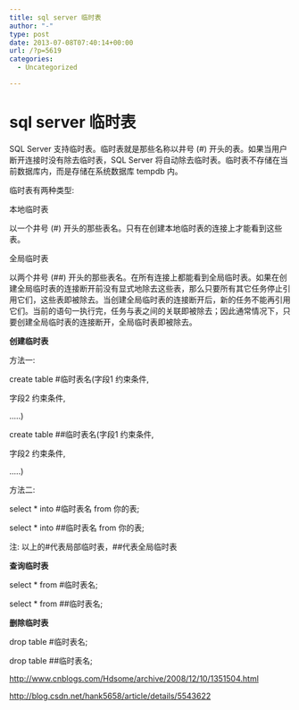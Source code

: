 ```yaml
---
title: sql server 临时表
author: "-"
type: post
date: 2013-07-08T07:40:14+00:00
url: /?p=5619
categories:
  - Uncategorized

---
```

# sql server 临时表
SQL Server 支持临时表。临时表就是那些名称以井号 (#) 开头的表。如果当用户断开连接时没有除去临时表，SQL Server 将自动除去临时表。临时表不存储在当前数据库内，而是存储在系统数据库 tempdb 内。

临时表有两种类型: 

本地临时表
  
以一个井号 (#) 开头的那些表名。只有在创建本地临时表的连接上才能看到这些表。

全局临时表
  
以两个井号 (##) 开头的那些表名。在所有连接上都能看到全局临时表。如果在创建全局临时表的连接断开前没有显式地除去这些表，那么只要所有其它任务停止引用它们，这些表即被除去。当创建全局临时表的连接断开后，新的任务不能再引用它们。当前的语句一执行完，任务与表之间的关联即被除去；因此通常情况下，只要创建全局临时表的连接断开，全局临时表即被除去。

**创建临时表**
  
方法一: 
  
create table #临时表名(字段1 约束条件,
  
字段2 约束条件,
  
.....)
  
create table ##临时表名(字段1 约束条件,
  
字段2 约束条件,
  
.....)
  
方法二: 
  
select * into #临时表名 from 你的表;
  
select * into ##临时表名 from 你的表;
  
注: 以上的#代表局部临时表，##代表全局临时表

**查询临时表**
  
select * from #临时表名;
  
select * from ##临时表名;

**删除临时表**
  
drop table #临时表名;
  
drop table ##临时表名;

<http://www.cnblogs.com/Hdsome/archive/2008/12/10/1351504.html>

<http://blog.csdn.net/hank5658/article/details/5543622>